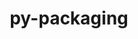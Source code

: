 ---
title: "py-packaging"
layout: cache
categories: [package, develop-2024-12-22]
meta: {"versions": ["24.2"], "compilers": ["gcc@=10.5.0", "gcc@=11.1.0", "gcc@=11.4.0", "gcc@=12.3.0", "gcc@=13.2.0", "gcc@=13.3.0", "gcc@=7.3.1", "gcc@=7.5.0", "gcc@=9.4.0", "oneapi@=2024.2.1"], "oss": ["amzn2", "centos7", "rhel8", "ubuntu18.04", "ubuntu20.04", "ubuntu22.04", "ubuntu24.04"], "platforms": ["linux"], "targets": ["aarch64", "neoverse_v2", "ppc64le", "x86_64_v3"], "stacks": ["aws-isc", "aws-isc-aarch64", "data-vis-sdk", "developer-tools-aarch64-linux-gnu", "developer-tools-x86_64_v3-linux-gnu", "e4s", "e4s-neoverse-v2", "e4s-oneapi", "e4s-power", "e4s-rocm-external", "ml-linux-aarch64-cpu", "ml-linux-aarch64-cuda", "ml-linux-x86_64-cpu", "ml-linux-x86_64-cuda", "ml-linux-x86_64-rocm", "radiuss", "root", "tutorial"], "num_specs": 36, "num_specs_by_stack": {"root": 36, "aws-isc-aarch64": 2, "aws-isc": 2, "developer-tools-x86_64_v3-linux-gnu": 1, "developer-tools-aarch64-linux-gnu": 1, "radiuss": 2, "e4s-power": 4, "data-vis-sdk": 1, "e4s-neoverse-v2": 4, "e4s": 5, "e4s-rocm-external": 1, "tutorial": 1, "e4s-oneapi": 5, "ml-linux-aarch64-cpu": 4, "ml-linux-aarch64-cuda": 4, "ml-linux-x86_64-cpu": 4, "ml-linux-x86_64-cuda": 4, "ml-linux-x86_64-rocm": 4}}
spec_details: [{"hash": "sgdfcrfwarpzvy3vw7wadbpr4sd3eyrq", "compiler": "gcc@=7.3.1", "versions": ["24.2"], "os": "amzn2", "platform": "linux", "target": "aarch64", "variants": ["build_system=python_pip"], "stacks": ["root", "aws-isc-aarch64"], "size": "-", "tarball": "https://binaries.spack.io/develop-2024-12-22/build_cache/linux-amzn2-aarch64/gcc-7.3.1/py-packaging-24.2/linux-amzn2-aarch64-gcc-7.3.1-py-packaging-24.2-sgdfcrfwarpzvy3vw7wadbpr4sd3eyrq.spack"}, {"hash": "hjp25uddmpmeh6znez77ole3kc7mhagc", "compiler": "gcc@=7.3.1", "versions": ["24.2"], "os": "amzn2", "platform": "linux", "target": "aarch64", "variants": ["build_system=python_pip"], "stacks": ["root", "aws-isc-aarch64"], "size": "-", "tarball": "https://binaries.spack.io/develop-2024-12-22/build_cache/linux-amzn2-aarch64/gcc-7.3.1/py-packaging-24.2/linux-amzn2-aarch64-gcc-7.3.1-py-packaging-24.2-hjp25uddmpmeh6znez77ole3kc7mhagc.spack"}, {"hash": "qeyx4yk33jmqsggy722dzaabr6qnt37o", "compiler": "gcc@=7.3.1", "versions": ["24.2"], "os": "amzn2", "platform": "linux", "target": "x86_64_v3", "variants": ["build_system=python_pip"], "stacks": ["root", "aws-isc"], "size": "-", "tarball": "https://binaries.spack.io/develop-2024-12-22/build_cache/linux-amzn2-x86_64_v3/gcc-7.3.1/py-packaging-24.2/linux-amzn2-x86_64_v3-gcc-7.3.1-py-packaging-24.2-qeyx4yk33jmqsggy722dzaabr6qnt37o.spack"}, {"hash": "cphg2q7wqgbvlfq4jy464lt4e23bnvn6", "compiler": "gcc@=7.3.1", "versions": ["24.2"], "os": "amzn2", "platform": "linux", "target": "x86_64_v3", "variants": ["build_system=python_pip"], "stacks": ["root", "aws-isc"], "size": "-", "tarball": "https://binaries.spack.io/develop-2024-12-22/build_cache/linux-amzn2-x86_64_v3/gcc-7.3.1/py-packaging-24.2/linux-amzn2-x86_64_v3-gcc-7.3.1-py-packaging-24.2-cphg2q7wqgbvlfq4jy464lt4e23bnvn6.spack"}, {"hash": "vx3qulyf5jzj6cq4tnpcnn6drbgxculp", "compiler": "gcc@=10.5.0", "versions": ["24.2"], "os": "centos7", "platform": "linux", "target": "x86_64_v3", "variants": ["build_system=python_pip"], "stacks": ["root", "developer-tools-x86_64_v3-linux-gnu"], "size": "-", "tarball": "https://binaries.spack.io/develop-2024-12-22/build_cache/linux-centos7-x86_64_v3/gcc-10.5.0/py-packaging-24.2/linux-centos7-x86_64_v3-gcc-10.5.0-py-packaging-24.2-vx3qulyf5jzj6cq4tnpcnn6drbgxculp.spack"}, {"hash": "udubgb23txdyhf4ep7lka42ezoyf2psu", "compiler": "gcc@=13.3.0", "versions": ["24.2"], "os": "rhel8", "platform": "linux", "target": "aarch64", "variants": ["build_system=python_pip"], "stacks": ["root", "developer-tools-aarch64-linux-gnu"], "size": "-", "tarball": "https://binaries.spack.io/develop-2024-12-22/build_cache/linux-rhel8-aarch64/gcc-13.3.0/py-packaging-24.2/linux-rhel8-aarch64-gcc-13.3.0-py-packaging-24.2-udubgb23txdyhf4ep7lka42ezoyf2psu.spack"}, {"hash": "hinicgy2lofx4jcuuevt3c76z2ojfwyc", "compiler": "gcc@=7.5.0", "versions": ["24.2"], "os": "ubuntu18.04", "platform": "linux", "target": "x86_64_v3", "variants": ["build_system=python_pip"], "stacks": ["root", "radiuss"], "size": "-", "tarball": "https://binaries.spack.io/develop-2024-12-22/build_cache/linux-ubuntu18.04-x86_64_v3/gcc-7.5.0/py-packaging-24.2/linux-ubuntu18.04-x86_64_v3-gcc-7.5.0-py-packaging-24.2-hinicgy2lofx4jcuuevt3c76z2ojfwyc.spack"}, {"hash": "4humuuzr7semerxv4hvn5alwtlldsjfn", "compiler": "gcc@=7.5.0", "versions": ["24.2"], "os": "ubuntu18.04", "platform": "linux", "target": "x86_64_v3", "variants": ["build_system=python_pip"], "stacks": ["root", "radiuss"], "size": "-", "tarball": "https://binaries.spack.io/develop-2024-12-22/build_cache/linux-ubuntu18.04-x86_64_v3/gcc-7.5.0/py-packaging-24.2/linux-ubuntu18.04-x86_64_v3-gcc-7.5.0-py-packaging-24.2-4humuuzr7semerxv4hvn5alwtlldsjfn.spack"}, {"hash": "rvj3uwrawyz2zm6tmx3n2hzpsjtrjvyo", "compiler": "gcc@=9.4.0", "versions": ["24.2"], "os": "ubuntu20.04", "platform": "linux", "target": "ppc64le", "variants": ["build_system=python_pip"], "stacks": ["root", "e4s-power"], "size": "-", "tarball": "https://binaries.spack.io/develop-2024-12-22/build_cache/linux-ubuntu20.04-ppc64le/gcc-9.4.0/py-packaging-24.2/linux-ubuntu20.04-ppc64le-gcc-9.4.0-py-packaging-24.2-rvj3uwrawyz2zm6tmx3n2hzpsjtrjvyo.spack"}, {"hash": "dsofksov2kwjvzh4gd74x7y5qymvhf2p", "compiler": "gcc@=9.4.0", "versions": ["24.2"], "os": "ubuntu20.04", "platform": "linux", "target": "ppc64le", "variants": ["build_system=python_pip"], "stacks": ["root", "e4s-power"], "size": "-", "tarball": "https://binaries.spack.io/develop-2024-12-22/build_cache/linux-ubuntu20.04-ppc64le/gcc-9.4.0/py-packaging-24.2/linux-ubuntu20.04-ppc64le-gcc-9.4.0-py-packaging-24.2-dsofksov2kwjvzh4gd74x7y5qymvhf2p.spack"}, {"hash": "3jfq354mhgwf4t6c7dwy7hnk3nywjsrr", "compiler": "gcc@=9.4.0", "versions": ["24.2"], "os": "ubuntu20.04", "platform": "linux", "target": "ppc64le", "variants": ["build_system=python_pip"], "stacks": ["root", "e4s-power"], "size": "-", "tarball": "https://binaries.spack.io/develop-2024-12-22/build_cache/linux-ubuntu20.04-ppc64le/gcc-9.4.0/py-packaging-24.2/linux-ubuntu20.04-ppc64le-gcc-9.4.0-py-packaging-24.2-3jfq354mhgwf4t6c7dwy7hnk3nywjsrr.spack"}, {"hash": "dsorcweuhm6le3vchdutsj4u7odof4hg", "compiler": "gcc@=9.4.0", "versions": ["24.2"], "os": "ubuntu20.04", "platform": "linux", "target": "ppc64le", "variants": ["build_system=python_pip"], "stacks": ["root", "e4s-power"], "size": "-", "tarball": "https://binaries.spack.io/develop-2024-12-22/build_cache/linux-ubuntu20.04-ppc64le/gcc-9.4.0/py-packaging-24.2/linux-ubuntu20.04-ppc64le-gcc-9.4.0-py-packaging-24.2-dsorcweuhm6le3vchdutsj4u7odof4hg.spack"}, {"hash": "optn3agng2lgeyut6yr4exotj5bwmaxj", "compiler": "gcc@=11.1.0", "versions": ["24.2"], "os": "ubuntu20.04", "platform": "linux", "target": "x86_64_v3", "variants": ["build_system=python_pip"], "stacks": ["root", "data-vis-sdk"], "size": "-", "tarball": "https://binaries.spack.io/develop-2024-12-22/build_cache/linux-ubuntu20.04-x86_64_v3/gcc-11.1.0/py-packaging-24.2/linux-ubuntu20.04-x86_64_v3-gcc-11.1.0-py-packaging-24.2-optn3agng2lgeyut6yr4exotj5bwmaxj.spack"}, {"hash": "fd6nb6prhmcgqhb3cn4gqey4isfp3nfh", "compiler": "gcc@=11.4.0", "versions": ["24.2"], "os": "ubuntu22.04", "platform": "linux", "target": "neoverse_v2", "variants": ["build_system=python_pip"], "stacks": ["root", "e4s-neoverse-v2"], "size": "-", "tarball": "https://binaries.spack.io/develop-2024-12-22/build_cache/linux-ubuntu22.04-neoverse_v2/gcc-11.4.0/py-packaging-24.2/linux-ubuntu22.04-neoverse_v2-gcc-11.4.0-py-packaging-24.2-fd6nb6prhmcgqhb3cn4gqey4isfp3nfh.spack"}, {"hash": "hx47jgeju4ip6elkhbvralk7ejrbo6qt", "compiler": "gcc@=11.4.0", "versions": ["24.2"], "os": "ubuntu22.04", "platform": "linux", "target": "neoverse_v2", "variants": ["build_system=python_pip"], "stacks": ["root", "e4s-neoverse-v2"], "size": "-", "tarball": "https://binaries.spack.io/develop-2024-12-22/build_cache/linux-ubuntu22.04-neoverse_v2/gcc-11.4.0/py-packaging-24.2/linux-ubuntu22.04-neoverse_v2-gcc-11.4.0-py-packaging-24.2-hx47jgeju4ip6elkhbvralk7ejrbo6qt.spack"}, {"hash": "jmoka26p7plguf76h3anqgtzotx2p4pr", "compiler": "gcc@=11.4.0", "versions": ["24.2"], "os": "ubuntu22.04", "platform": "linux", "target": "neoverse_v2", "variants": ["build_system=python_pip"], "stacks": ["root", "e4s-neoverse-v2"], "size": "-", "tarball": "https://binaries.spack.io/develop-2024-12-22/build_cache/linux-ubuntu22.04-neoverse_v2/gcc-11.4.0/py-packaging-24.2/linux-ubuntu22.04-neoverse_v2-gcc-11.4.0-py-packaging-24.2-jmoka26p7plguf76h3anqgtzotx2p4pr.spack"}, {"hash": "7w6seo7sdpn7jvys3gx74rf3kbuv75wv", "compiler": "gcc@=11.4.0", "versions": ["24.2"], "os": "ubuntu22.04", "platform": "linux", "target": "neoverse_v2", "variants": ["build_system=python_pip"], "stacks": ["root", "e4s-neoverse-v2"], "size": "-", "tarball": "https://binaries.spack.io/develop-2024-12-22/build_cache/linux-ubuntu22.04-neoverse_v2/gcc-11.4.0/py-packaging-24.2/linux-ubuntu22.04-neoverse_v2-gcc-11.4.0-py-packaging-24.2-7w6seo7sdpn7jvys3gx74rf3kbuv75wv.spack"}, {"hash": "s4xghmtmzakuwsvxo4vcsfgml42izhwr", "compiler": "gcc@=11.4.0", "versions": ["24.2"], "os": "ubuntu22.04", "platform": "linux", "target": "x86_64_v3", "variants": ["build_system=python_pip"], "stacks": ["root", "e4s", "e4s-rocm-external"], "size": "-", "tarball": "https://binaries.spack.io/develop-2024-12-22/build_cache/linux-ubuntu22.04-x86_64_v3/gcc-11.4.0/py-packaging-24.2/linux-ubuntu22.04-x86_64_v3-gcc-11.4.0-py-packaging-24.2-s4xghmtmzakuwsvxo4vcsfgml42izhwr.spack"}, {"hash": "jepfob43rokcr5bi33ykcxit5ymhlwjy", "compiler": "gcc@=11.4.0", "versions": ["24.2"], "os": "ubuntu22.04", "platform": "linux", "target": "x86_64_v3", "variants": ["build_system=python_pip"], "stacks": ["root", "e4s"], "size": "-", "tarball": "https://binaries.spack.io/develop-2024-12-22/build_cache/linux-ubuntu22.04-x86_64_v3/gcc-11.4.0/py-packaging-24.2/linux-ubuntu22.04-x86_64_v3-gcc-11.4.0-py-packaging-24.2-jepfob43rokcr5bi33ykcxit5ymhlwjy.spack"}, {"hash": "or4af2tx3zn2sccinjilohcl3jmk6q6n", "compiler": "gcc@=11.4.0", "versions": ["24.2"], "os": "ubuntu22.04", "platform": "linux", "target": "x86_64_v3", "variants": ["build_system=python_pip"], "stacks": ["root", "e4s"], "size": "-", "tarball": "https://binaries.spack.io/develop-2024-12-22/build_cache/linux-ubuntu22.04-x86_64_v3/gcc-11.4.0/py-packaging-24.2/linux-ubuntu22.04-x86_64_v3-gcc-11.4.0-py-packaging-24.2-or4af2tx3zn2sccinjilohcl3jmk6q6n.spack"}, {"hash": "ez4c3rrw7g2cxsrm65eor7sr6cyn6sr7", "compiler": "gcc@=11.4.0", "versions": ["24.2"], "os": "ubuntu22.04", "platform": "linux", "target": "x86_64_v3", "variants": ["build_system=python_pip"], "stacks": ["root", "e4s"], "size": "-", "tarball": "https://binaries.spack.io/develop-2024-12-22/build_cache/linux-ubuntu22.04-x86_64_v3/gcc-11.4.0/py-packaging-24.2/linux-ubuntu22.04-x86_64_v3-gcc-11.4.0-py-packaging-24.2-ez4c3rrw7g2cxsrm65eor7sr6cyn6sr7.spack"}, {"hash": "sgtbnibmmtwbhimiengzt7h23ag2vzye", "compiler": "gcc@=11.4.0", "versions": ["24.2"], "os": "ubuntu22.04", "platform": "linux", "target": "x86_64_v3", "variants": ["build_system=python_pip"], "stacks": ["root", "e4s"], "size": "-", "tarball": "https://binaries.spack.io/develop-2024-12-22/build_cache/linux-ubuntu22.04-x86_64_v3/gcc-11.4.0/py-packaging-24.2/linux-ubuntu22.04-x86_64_v3-gcc-11.4.0-py-packaging-24.2-sgtbnibmmtwbhimiengzt7h23ag2vzye.spack"}, {"hash": "d5cdgp6e4hb2ief43em2hgdgjf2a7n5a", "compiler": "gcc@=12.3.0", "versions": ["24.2"], "os": "ubuntu22.04", "platform": "linux", "target": "x86_64_v3", "variants": ["build_system=python_pip"], "stacks": ["root", "tutorial"], "size": "-", "tarball": "https://binaries.spack.io/develop-2024-12-22/build_cache/linux-ubuntu22.04-x86_64_v3/gcc-12.3.0/py-packaging-24.2/linux-ubuntu22.04-x86_64_v3-gcc-12.3.0-py-packaging-24.2-d5cdgp6e4hb2ief43em2hgdgjf2a7n5a.spack"}, {"hash": "jnein6n6wyjxww6vccnh6omtd6xapaal", "compiler": "oneapi@=2024.2.1", "versions": ["24.2"], "os": "ubuntu22.04", "platform": "linux", "target": "x86_64_v3", "variants": ["build_system=python_pip"], "stacks": ["root", "e4s-oneapi"], "size": "-", "tarball": "https://binaries.spack.io/develop-2024-12-22/build_cache/linux-ubuntu22.04-x86_64_v3/oneapi-2024.2.1/py-packaging-24.2/linux-ubuntu22.04-x86_64_v3-oneapi-2024.2.1-py-packaging-24.2-jnein6n6wyjxww6vccnh6omtd6xapaal.spack"}, {"hash": "5b65uofq4b5tsd4muwt4cljmx63t3xpg", "compiler": "oneapi@=2024.2.1", "versions": ["24.2"], "os": "ubuntu22.04", "platform": "linux", "target": "x86_64_v3", "variants": ["build_system=python_pip"], "stacks": ["root", "e4s-oneapi"], "size": "-", "tarball": "https://binaries.spack.io/develop-2024-12-22/build_cache/linux-ubuntu22.04-x86_64_v3/oneapi-2024.2.1/py-packaging-24.2/linux-ubuntu22.04-x86_64_v3-oneapi-2024.2.1-py-packaging-24.2-5b65uofq4b5tsd4muwt4cljmx63t3xpg.spack"}, {"hash": "x6aonir6yozapdfuug7gnltyozqwaj4n", "compiler": "oneapi@=2024.2.1", "versions": ["24.2"], "os": "ubuntu22.04", "platform": "linux", "target": "x86_64_v3", "variants": ["build_system=python_pip"], "stacks": ["root", "e4s-oneapi"], "size": "-", "tarball": "https://binaries.spack.io/develop-2024-12-22/build_cache/linux-ubuntu22.04-x86_64_v3/oneapi-2024.2.1/py-packaging-24.2/linux-ubuntu22.04-x86_64_v3-oneapi-2024.2.1-py-packaging-24.2-x6aonir6yozapdfuug7gnltyozqwaj4n.spack"}, {"hash": "boradhvfw5xxdeqvi4icnnel622vqyeq", "compiler": "oneapi@=2024.2.1", "versions": ["24.2"], "os": "ubuntu22.04", "platform": "linux", "target": "x86_64_v3", "variants": ["build_system=python_pip"], "stacks": ["root", "e4s-oneapi"], "size": "-", "tarball": "https://binaries.spack.io/develop-2024-12-22/build_cache/linux-ubuntu22.04-x86_64_v3/oneapi-2024.2.1/py-packaging-24.2/linux-ubuntu22.04-x86_64_v3-oneapi-2024.2.1-py-packaging-24.2-boradhvfw5xxdeqvi4icnnel622vqyeq.spack"}, {"hash": "rnueju5dvihhgma2clbpnhczkpu4fd7f", "compiler": "oneapi@=2024.2.1", "versions": ["24.2"], "os": "ubuntu22.04", "platform": "linux", "target": "x86_64_v3", "variants": ["build_system=python_pip"], "stacks": ["root", "e4s-oneapi"], "size": "-", "tarball": "https://binaries.spack.io/develop-2024-12-22/build_cache/linux-ubuntu22.04-x86_64_v3/oneapi-2024.2.1/py-packaging-24.2/linux-ubuntu22.04-x86_64_v3-oneapi-2024.2.1-py-packaging-24.2-rnueju5dvihhgma2clbpnhczkpu4fd7f.spack"}, {"hash": "42seycq5fsjve4fwq42vbour6m7ennj6", "compiler": "gcc@=13.2.0", "versions": ["24.2"], "os": "ubuntu24.04", "platform": "linux", "target": "aarch64", "variants": ["build_system=python_pip"], "stacks": ["root", "ml-linux-aarch64-cpu", "ml-linux-aarch64-cuda"], "size": "-", "tarball": "https://binaries.spack.io/develop-2024-12-22/build_cache/linux-ubuntu24.04-aarch64/gcc-13.2.0/py-packaging-24.2/linux-ubuntu24.04-aarch64-gcc-13.2.0-py-packaging-24.2-42seycq5fsjve4fwq42vbour6m7ennj6.spack"}, {"hash": "pjzlkqbviy6r2pmjjpevfh7r2xtbkszx", "compiler": "gcc@=13.2.0", "versions": ["24.2"], "os": "ubuntu24.04", "platform": "linux", "target": "aarch64", "variants": ["build_system=python_pip"], "stacks": ["root", "ml-linux-aarch64-cpu", "ml-linux-aarch64-cuda"], "size": "-", "tarball": "https://binaries.spack.io/develop-2024-12-22/build_cache/linux-ubuntu24.04-aarch64/gcc-13.2.0/py-packaging-24.2/linux-ubuntu24.04-aarch64-gcc-13.2.0-py-packaging-24.2-pjzlkqbviy6r2pmjjpevfh7r2xtbkszx.spack"}, {"hash": "ytbkhbezq4hnj7jokwcgioijvq3r5qcg", "compiler": "gcc@=13.2.0", "versions": ["24.2"], "os": "ubuntu24.04", "platform": "linux", "target": "aarch64", "variants": ["build_system=python_pip"], "stacks": ["root", "ml-linux-aarch64-cpu", "ml-linux-aarch64-cuda"], "size": "-", "tarball": "https://binaries.spack.io/develop-2024-12-22/build_cache/linux-ubuntu24.04-aarch64/gcc-13.2.0/py-packaging-24.2/linux-ubuntu24.04-aarch64-gcc-13.2.0-py-packaging-24.2-ytbkhbezq4hnj7jokwcgioijvq3r5qcg.spack"}, {"hash": "efqbqahahvzwuekhvqupyesatciqaf6r", "compiler": "gcc@=13.2.0", "versions": ["24.2"], "os": "ubuntu24.04", "platform": "linux", "target": "aarch64", "variants": ["build_system=python_pip"], "stacks": ["root", "ml-linux-aarch64-cpu", "ml-linux-aarch64-cuda"], "size": "-", "tarball": "https://binaries.spack.io/develop-2024-12-22/build_cache/linux-ubuntu24.04-aarch64/gcc-13.2.0/py-packaging-24.2/linux-ubuntu24.04-aarch64-gcc-13.2.0-py-packaging-24.2-efqbqahahvzwuekhvqupyesatciqaf6r.spack"}, {"hash": "7ac2rrwxf25eantdrqjadvjndnj3qjgh", "compiler": "gcc@=13.2.0", "versions": ["24.2"], "os": "ubuntu24.04", "platform": "linux", "target": "x86_64_v3", "variants": ["build_system=python_pip"], "stacks": ["root", "ml-linux-x86_64-cpu", "ml-linux-x86_64-cuda", "ml-linux-x86_64-rocm"], "size": "-", "tarball": "https://binaries.spack.io/develop-2024-12-22/build_cache/linux-ubuntu24.04-x86_64_v3/gcc-13.2.0/py-packaging-24.2/linux-ubuntu24.04-x86_64_v3-gcc-13.2.0-py-packaging-24.2-7ac2rrwxf25eantdrqjadvjndnj3qjgh.spack"}, {"hash": "sn3lj5x5uvqgkx4wm7v5aaw4c3vi6xqc", "compiler": "gcc@=13.2.0", "versions": ["24.2"], "os": "ubuntu24.04", "platform": "linux", "target": "x86_64_v3", "variants": ["build_system=python_pip"], "stacks": ["root", "ml-linux-x86_64-cpu", "ml-linux-x86_64-cuda", "ml-linux-x86_64-rocm"], "size": "-", "tarball": "https://binaries.spack.io/develop-2024-12-22/build_cache/linux-ubuntu24.04-x86_64_v3/gcc-13.2.0/py-packaging-24.2/linux-ubuntu24.04-x86_64_v3-gcc-13.2.0-py-packaging-24.2-sn3lj5x5uvqgkx4wm7v5aaw4c3vi6xqc.spack"}, {"hash": "ilywi7gltgdp6ndul7vpjd3bxbj5obpj", "compiler": "gcc@=13.2.0", "versions": ["24.2"], "os": "ubuntu24.04", "platform": "linux", "target": "x86_64_v3", "variants": ["build_system=python_pip"], "stacks": ["root", "ml-linux-x86_64-cpu", "ml-linux-x86_64-cuda", "ml-linux-x86_64-rocm"], "size": "-", "tarball": "https://binaries.spack.io/develop-2024-12-22/build_cache/linux-ubuntu24.04-x86_64_v3/gcc-13.2.0/py-packaging-24.2/linux-ubuntu24.04-x86_64_v3-gcc-13.2.0-py-packaging-24.2-ilywi7gltgdp6ndul7vpjd3bxbj5obpj.spack"}, {"hash": "perltvj3plbp65fci3avjpxug4n3fneo", "compiler": "gcc@=13.2.0", "versions": ["24.2"], "os": "ubuntu24.04", "platform": "linux", "target": "x86_64_v3", "variants": ["build_system=python_pip"], "stacks": ["root", "ml-linux-x86_64-cpu", "ml-linux-x86_64-cuda", "ml-linux-x86_64-rocm"], "size": "-", "tarball": "https://binaries.spack.io/develop-2024-12-22/build_cache/linux-ubuntu24.04-x86_64_v3/gcc-13.2.0/py-packaging-24.2/linux-ubuntu24.04-x86_64_v3-gcc-13.2.0-py-packaging-24.2-perltvj3plbp65fci3avjpxug4n3fneo.spack"}]
---